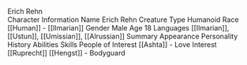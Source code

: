 Erich Rehn  
Character Information 
Name 
Erich Rehn 
Creature Type 
Humanoid 
Race 
[[Human]] - [[Ilmarian]] 
Gender 
Male 
Age 
18 
Languages 
[[Ilmarian]], [[Ustun]], [[Umissian]], [[Alrussian]] 
Summary
Appearance
Personality
History
Abilities
Skills
People of Interest
[[Ashta]] - Love Interest 
[[Ruprecht]] [[Hengst]] - Bodyguard